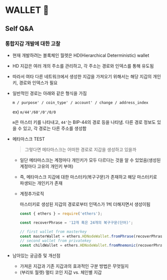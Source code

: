 # WALLET 🔐

## Self Q&A

### 통합지갑 개발에 대한 고찰

- 현재 개발하려는 블록체인 월렛은 HD(Hierarchical Deterministic) wallet

- HD 지갑은 여러 개의 주소를 관리하고, 각 주소는 경로와 인덱스를 통해 유도됨

- 따라서 여타 다른 네트워크에서 생성한 지갑을 가져오기 위해서는 해당 지갑의 개인키, 경로와 인덱스가 필요

- 일반적인 경로는 아래와 같은 형식을 가짐

  `m / purpose' / coin_type' / account' / change / address_index`

  ex) `m/44'/60'/0'/0/0`

  `m`은 마스터 키를 나타내고, `44'`는 BIP-44의 경로 등을 나타냄. 다른 경로 정보도 있을 수 있고, 각 경로는 다른 주소를 생성함

- 메타마스크 TEST

  > 그렇다면 메타마스크는 어떠한 경로로 지갑을 생성하고 있을까

  - 일단 메타마스크는 계정마다 개인키가 모두 다르다는 것을 알 수 있었음(생성된 계정마다 고유의 개인키 부여)

  - 즉, 메타마스크 지갑에 대한 마스터키(복구구문)가 존재하고 해당 마스터키로 파생되는 개인키가 존재

  - 계정추가로직

    마스터키로 생성된 지갑의 경로로부터 인덱스가 1씩 더해지면서 생성이됨

    ```javascript
    const { ethers } = require('ethers');
    
    const recoverPhrase = '12개 혹은 24개의 복구구문(단어)';
    
    // first wallet from masterkey
    const masterWallet = ethers.HDNodeWallet.fromPhrase(recoverPhrase);
    // second wallet from privatekey
    const childWallet = ethers.HDNodeWallet.fromMnemonic(recoverPhrase, "m/44'/60'/0'/0/1")
    ```

- 남아있는 궁금증 및 개선점

  - 가져온 지갑과 기존 지갑과의 효과적인 구분 방법은 무엇일지
  - (부리또 월렛) 멀티 코인 지갑 vs. 체인별 지갑

  

